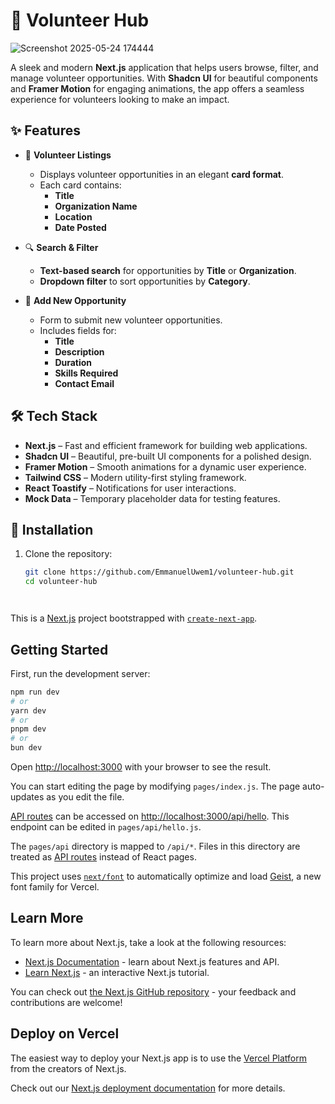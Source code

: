 # 🚀 Volunteer Hub
![Screenshot 2025-05-24 174444](https://github.com/user-attachments/assets/d6881d05-2b97-48dd-8dca-4a9e3c49546a)

A sleek and modern **Next.js** application that helps users browse, filter, and manage volunteer opportunities. With **Shadcn UI** for beautiful components and **Framer Motion** for engaging animations, the app offers a seamless experience for volunteers looking to make an impact.

## ✨ Features

- 📌 **Volunteer Listings**  
  - Displays volunteer opportunities in an elegant **card format**.
  - Each card contains:
    - **Title**
    - **Organization Name**
    - **Location**
    - **Date Posted**

- 🔍 **Search & Filter**  
  - **Text-based search** for opportunities by **Title** or **Organization**.
  - **Dropdown filter** to sort opportunities by **Category**.

- 📝 **Add New Opportunity**  
  - Form to submit new volunteer opportunities.
  - Includes fields for:
    - **Title**
    - **Description**
    - **Duration**
    - **Skills Required**
    - **Contact Email**

## 🛠 Tech Stack

- **Next.js** – Fast and efficient framework for building web applications.
- **Shadcn UI** – Beautiful, pre-built UI components for a polished design.
- **Framer Motion** – Smooth animations for a dynamic user experience.
- **Tailwind CSS** – Modern utility-first styling framework.
- **React Toastify** – Notifications for user interactions.
- **Mock Data** – Temporary placeholder data for testing features.

## 🚀 Installation

1. Clone the repository:
   ```sh
   git clone https://github.com/EmmanuelUwem1/volunteer-hub.git
   cd volunteer-hub




This is a [Next.js](https://nextjs.org) project bootstrapped with [`create-next-app`](https://nextjs.org/docs/pages/api-reference/create-next-app).

## Getting Started

First, run the development server:

```bash
npm run dev
# or
yarn dev
# or
pnpm dev
# or
bun dev
```

Open [http://localhost:3000](http://localhost:3000) with your browser to see the result.

You can start editing the page by modifying `pages/index.js`. The page auto-updates as you edit the file.

[API routes](https://nextjs.org/docs/pages/building-your-application/routing/api-routes) can be accessed on [http://localhost:3000/api/hello](http://localhost:3000/api/hello). This endpoint can be edited in `pages/api/hello.js`.

The `pages/api` directory is mapped to `/api/*`. Files in this directory are treated as [API routes](https://nextjs.org/docs/pages/building-your-application/routing/api-routes) instead of React pages.

This project uses [`next/font`](https://nextjs.org/docs/pages/building-your-application/optimizing/fonts) to automatically optimize and load [Geist](https://vercel.com/font), a new font family for Vercel.

## Learn More

To learn more about Next.js, take a look at the following resources:

- [Next.js Documentation](https://nextjs.org/docs) - learn about Next.js features and API.
- [Learn Next.js](https://nextjs.org/learn-pages-router) - an interactive Next.js tutorial.

You can check out [the Next.js GitHub repository](https://github.com/vercel/next.js) - your feedback and contributions are welcome!

## Deploy on Vercel

The easiest way to deploy your Next.js app is to use the [Vercel Platform](https://vercel.com/new?utm_medium=default-template&filter=next.js&utm_source=create-next-app&utm_campaign=create-next-app-readme) from the creators of Next.js.

Check out our [Next.js deployment documentation](https://nextjs.org/docs/pages/building-your-application/deploying) for more details.


